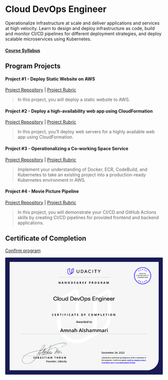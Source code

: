 
# Cloud DevOps Engineer

Operationalize infrastructure at scale and deliver applications and services at high velocity. Learn to design and deploy infrastructure as code, build and monitor CI/CD pipelines for different deployment strategies, and deploy scalable microservices using Kubernetes.


#### [Course Syllabus](External%20Files/DevOps%20Nanodegree%20Syllabus.pdf)


## Program Projects

#### Project #1 - Deploy Static Website on AWS
[Project Repository](https://github.com/Amnahalkhalil/Deploy-Static-Website-on-AWS) | [Project Rubric](External%20Files/Project%20Rubric%20%231%20-%20Deploy%20Static%20Website%20on%20AWS.pdf)
> In this project, you will deploy a static website to AWS.


#### Project #2 - Deploy a high-availability web app using CloudFormation
[Project Repository](https://github.com/Amnahalkhalil/Deploy-Infrastructure-as-Code-Project) | [Project Rubric](External%20Files/Project%20Rubric%20%232%20-%20%20Deploy%20a%20high-availability%20web%20app%20using%20CloudFormation.pdf)
> In this project, you’ll deploy web servers for a highly available web app using CloudFormation.


#### Project #3 - Operationalizing a Co-working Space Service
[Project Repository](https://github.com/Amnahalkhalil/Operationalizing-a-Coworking-Space-Microservice) | [Project Rubric](External%20Files/Project%20Rubric%20%233%20-%20Operationalizing%20a%20Coworking%20Space%20Microservice.pdf)
> Implement your understanding of Docker, ECR, CodeBuild, and Kubernetes to take an existing project into a production-ready Kubernetes environment in AWS.


#### Project #4 - Movie Picture Pipeline
[Project Repository](https://github.com/Amnahalkhalil/Movie-Picture-Pipeline) | [Project Rubric](External%20Files/Project%20Rubric%20%234%20-%20Project%20Movie%20Picture%20Pipeline.pdf)
> In this project, you will demonstrate your CI/CD and GitHub Actions skills by creating CI/CD pipelines for provided frontend and backend applications.




## Certificate of Completion


[Confirm program](https://graduation.udacity.com/confirm/e/e367bb52-5651-11ee-abf8-abebd547d3c6)

![image](External%20Files/DevOps%20Engineer.png)



